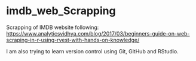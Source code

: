 # imdb_web_Scrapping
Scrapping of IMDB website following: https://www.analyticsvidhya.com/blog/2017/03/beginners-guide-on-web-scraping-in-r-using-rvest-with-hands-on-knowledge/

I am also trying to learn version control using Git, GitHub and RStudio.